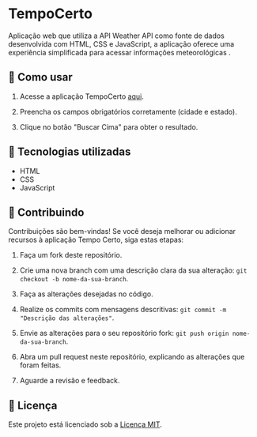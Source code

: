 # TempoCerto
 Aplicação web que utiliza a API Weather API como fonte de dados desenvolvida com HTML, CSS e JavaScript, a aplicação oferece uma experiência simplificada para acessar informações meteorológicas .

## :pushpin: Como usar

1. Acesse a aplicação TempoCerto [aqui](https://dev-paixao.github.io/TempoCerto/).

2. Preencha os campos obrigatórios corretamente (cidade e estado).

3. Clique no botão "Buscar Cima" para obter o resultado.

## :rocket: Tecnologias utilizadas

- HTML
- CSS
- JavaScript

## :handshake: Contribuindo

Contribuições são bem-vindas! Se você deseja melhorar ou adicionar recursos à aplicação Tempo Certo, siga estas etapas:

1. Faça um fork deste repositório.

2. Crie uma nova branch com uma descrição clara da sua alteração: `git checkout -b nome-da-sua-branch`.

3. Faça as alterações desejadas no código.

4. Realize os commits com mensagens descritivas: `git commit -m "Descrição das alterações"`.

5. Envie as alterações para o seu repositório fork: `git push origin nome-da-sua-branch`.

6. Abra um pull request neste repositório, explicando as alterações que foram feitas.

7. Aguarde a revisão e feedback.

## :page_facing_up: Licença

Este projeto está licenciado sob a [Licença MIT](https://opensource.org/licenses/MIT).
